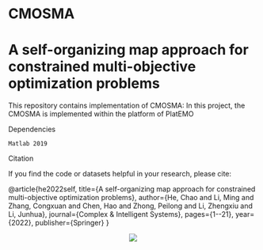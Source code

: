 # CMOSMA
# A self-organizing map approach for constrained multi-objective optimization problems

This repository contains implementation of CMOSMA:
In this project, the CMOSMA is implemented within the platform of PlatEMO

Dependencies

	Matlab 2019
	
Citation

If you find the code or datasets helpful in your research, please cite:
	
@article{he2022self,
  title={A self-organizing map approach for constrained multi-objective optimization problems},
  author={He, Chao and Li, Ming and Zhang, Congxuan and Chen, Hao and Zhong, Peilong and Li, Zhengxiu and Li, Junhua},
  journal={Complex \& Intelligent Systems},
  pages={1--21},
  year={2022},
  publisher={Springer}
}

<div align="center">
  <img src="https://github.com/hccccc92918/CMOSMA/blob/master/data/Fig12.jpg">
</div>
